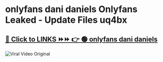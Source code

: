 
 # onlyfans dani daniels Onlyfans Leaked - Update Files uq4bx

## <h2><a href="https://clipsfans.com/onlyfans_dani_daniels&ref=git">🔗 Click to LINKS ⏩⏩ 👉 🟢 onlyfans dani daniels </a></h2>

<a href="https://clipsfans.com/onlyfans_dani_daniels&ref=git" rel="nofollow" data-target="animated-image.originalLink"><img src="https://i.ibb.co.com/xMMVF88/686577567.gif" alt="Viral Video Original" style="max-width: 100%; display: inline-block;" data-target="animated-image.originalImage"></a>

